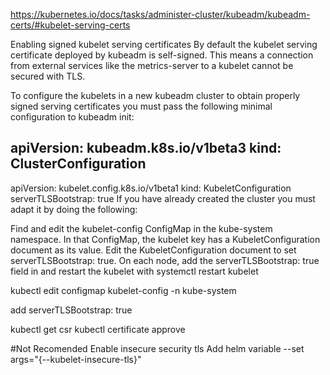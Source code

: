 https://kubernetes.io/docs/tasks/administer-cluster/kubeadm/kubeadm-certs/#kubelet-serving-certs

Enabling signed kubelet serving certificates
By default the kubelet serving certificate deployed by kubeadm is self-signed. This means a connection from external services like the metrics-server to a kubelet cannot be secured with TLS.

To configure the kubelets in a new kubeadm cluster to obtain properly signed serving certificates you must pass the following minimal configuration to kubeadm init:

apiVersion: kubeadm.k8s.io/v1beta3
kind: ClusterConfiguration
---
apiVersion: kubelet.config.k8s.io/v1beta1
kind: KubeletConfiguration
serverTLSBootstrap: true
If you have already created the cluster you must adapt it by doing the following:

Find and edit the kubelet-config ConfigMap in the kube-system namespace. In that ConfigMap, the kubelet key has a KubeletConfiguration document as its value. Edit the KubeletConfiguration document to set serverTLSBootstrap: true.
On each node, add the serverTLSBootstrap: true field in   and restart the kubelet with systemctl restart kubelet

kubectl edit configmap kubelet-config -n kube-system

add serverTLSBootstrap: true

kubectl get csr
kubectl certificate approve <CSR-name>

#Not Recomended
Enable insecure security tls 
Add helm variable --set args="{--kubelet-insecure-tls}"